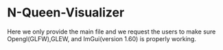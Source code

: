 # N-Queen-Visualizer
Here we only provide the main file and we request the users to make sure Opengl(GLFW),GLEW, and ImGui(version 1.60) is properly working.
